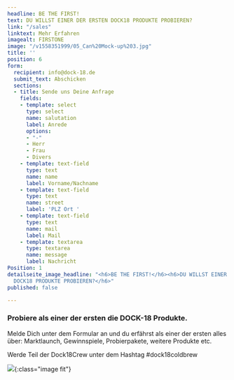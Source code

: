```yaml
---
headline: BE THE FIRST!
text: DU WILLST EINER DER ERSTEN DOCK18 PRODUKTE PROBIEREN?
link: "/sales"
linktext: Mehr Erfahren
imagealt: FIRSTONE
image: "/v1558351999/05_Can%20Mock-up%203.jpg"
title: ''
position: 6
form:
  recipient: info@dock-18.de
  submit_text: Abschicken
  sections:
  - title: Sende uns Deine Anfrage
    fields:
    - template: select
      type: select
      name: salutation
      label: Anrede
      options:
      - "-"
      - Herr
      - Frau
      - Divers
    - template: text-field
      type: text
      name: name
      label: Vorname/Nachname
    - template: text-field
      type: text
      name: street
      label: 'PLZ Ort '
    - template: text-field
      type: text
      name: mail
      label: Mail
    - template: textarea
      type: textarea
      name: message
      label: Nachricht
Position: 1
detailseite_image_headline: "<h6>BE THE FIRST!</h6><h6>DU WILLST EINER DER ERSTEN
  DOCK18 PRODUKTE PROBIEREN?</h6>"
published: false

---
```

### Probiere als einer der ersten die DOCK-18 Produkte.

Melde Dich unter dem Formular an und du erfährst als einer der ersten alles über: Marktlaunch, Gewinnspiele, Probierpakete, weitere Produkte etc.

Werde Teil der Dock18Crew unter dem Hashtag #dock18coldbrew 

![](https://res.cloudinary.com/dock18/image/upload/v1556126243/Events_Platzhalter_qfubgn.png){:class="image fit"}
